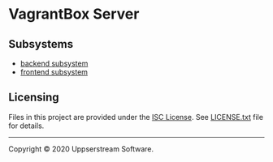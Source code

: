 # VagrantBox Server

## Subsystems

* [backend subsystem](backend/README.md)
* [frontend subsystem](frontend/README.md)

## Licensing

Files in this project are provided under the [ISC License][].
See [LICENSE.txt](LICENSE.txt) file for details.

[ISC License]:
    http://www.isc.org/downloads/software-support-policy/isc-license

- - -

Copyright &copy; 2020 Uppserstream Software.
